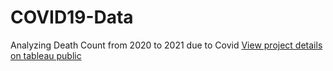 # COVID19-Data
Analyzing Death Count from 2020 to 2021 due to Covid
[View project details on tableau public](https://public.tableau.com/views/CovidDashboard_16577267153030/Dashboard1?:language=en-US&:display_count=n&:origin=viz_share_link)
